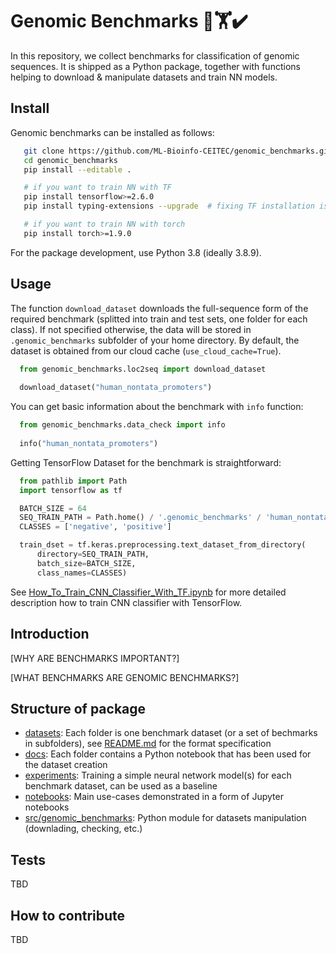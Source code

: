 # Genomic Benchmarks 🧬🏋️✔️

In this repository, we collect benchmarks for classification of genomic sequences. It is shipped as a Python package, together with functions helping to download & manipulate datasets and train NN models. 
## Install

Genomic benchmarks can be installed as follows:

```bash
   git clone https://github.com/ML-Bioinfo-CEITEC/genomic_benchmarks.git
   cd genomic_benchmarks
   pip install --editable .

   # if you want to train NN with TF
   pip install tensorflow>=2.6.0
   pip install typing-extensions --upgrade  # fixing TF installation issue

   # if you want to train NN with torch
   pip install torch>=1.9.0

```

For the package development, use Python 3.8 (ideally 3.8.9).

## Usage

The function `download_dataset` downloads the full-sequence form of the required benchmark (splitted into train and test sets, one folder for each class). If not specified otherwise, the data will be stored in `.genomic_benchmarks` subfolder of your home directory. By default, the dataset is obtained from our cloud cache (`use_cloud_cache=True`).  

```python
  from genomic_benchmarks.loc2seq import download_dataset
  
  download_dataset("human_nontata_promoters")
```

You can get basic information about the benchmark with `info` function:

```python
  from genomic_benchmarks.data_check import info
  
  info("human_nontata_promoters")
```

Getting TensorFlow Dataset for the benchmark is straightforward: 

```python
  from pathlib import Path
  import tensorflow as tf

  BATCH_SIZE = 64
  SEQ_TRAIN_PATH = Path.home() / '.genomic_benchmarks' / 'human_nontata_promoters' / 'train'
  CLASSES = ['negative', 'positive']

  train_dset = tf.keras.preprocessing.text_dataset_from_directory(
      directory=SEQ_TRAIN_PATH,
      batch_size=BATCH_SIZE,
      class_names=CLASSES)
```
See [How_To_Train_CNN_Classifier_With_TF.ipynb](notebooks/How_To_Train_CNN_Classifier_With_TF.ipynb) for more detailed description how to train CNN classifier with TensorFlow.

## Introduction

[WHY ARE BENCHMARKS IMPORTANT?]

[WHAT BENCHMARKS ARE GENOMIC BENCHMARKS?]
## Structure of package

  * [datasets](datasets/): Each folder is one benchmark dataset (or a set of bechmarks in subfolders), see [README.md](datasets/README.md) for the format specification
  * [docs](docs/): Each folder contains a Python notebook that has been used for the dataset creation
  * [experiments](experiments/): Training a simple neural network model(s) for each benchmark dataset, can be used as a baseline
  * [notebooks](notebooks/): Main use-cases demonstrated in a form of Jupyter notebooks 
  * [src/genomic_benchmarks](src/genomic_benchmarks/): Python module for datasets manipulation (downlading, checking, etc.) 

## Tests

TBD

## How to contribute

TBD
